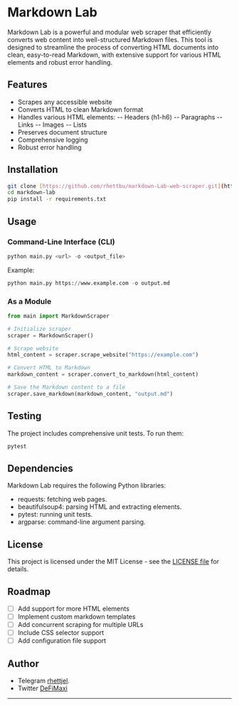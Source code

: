 # Markdown Lab

Markdown Lab is a powerful and modular web scraper that efficiently converts web content into well-structured Markdown files. This tool is designed to streamline the process of converting HTML documents into clean, easy-to-read Markdown, with extensive support for various HTML elements and robust error handling.

## Features

- Scrapes any accessible website
- Converts HTML to clean Markdown format
- Handles various HTML elements:
  -- Headers (h1-h6)
  -- Paragraphs
  -- Links
  -- Images
  -- Lists
- Preserves document structure
- Comprehensive logging
- Robust error handling

## Installation

```bash
git clone [https://github.com/rhettbu/markdown-Lab-web-scraper.git](https://github.com/rhettbu/markdown-Lab-web-scraper.git)
cd markdown-lab
pip install -r requirements.txt
```

## Usage

### Command-Line Interface (CLI)

```python
python main.py <url> -o <output_file>
```

Example:

```python
python main.py https://www.example.com -o output.md
```

### As a Module

```python
from main import MarkdownScraper

# Initialize scraper
scraper = MarkdownScraper()

# Scrape website
html_content = scraper.scrape_website("https://example.com")

# Convert HTML to Markdown
markdown_content = scraper.convert_to_markdown(html_content)

# Save the Markdown content to a file
scraper.save_markdown(markdown_content, "output.md")

```

## Testing

The project includes comprehensive unit tests. To run them:

```bash
pytest
```

## Dependencies
Markdown Lab requires the following Python libraries:
- requests: fetching web pages.
- beautifulsoup4: parsing HTML and extracting elements.
- pytest: running unit tests.
- argparse: command-line argument parsing.


## License

This project is licensed under the MIT License - see the [LICENSE file](LICENSE) for details.

## Roadmap

- [ ] Add support for more HTML elements
- [ ] Implement custom markdown templates
- [ ] Add concurrent scraping for multiple URLs
- [ ] Include CSS selector support
- [ ] Add configuration file support

## Author

- Telegram [rhettjel](https://t.me/rhettjel).
- Twitter [DeFiMaxi](https://x.com/defai_maxi)

---
